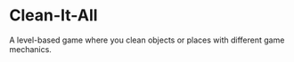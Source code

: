 # Clean-It-All

A level-based game where you clean objects or places with different game mechanics.
